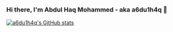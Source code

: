 ### Hi there, I'm Abdul Haq Mohammed - aka a6du1h4q 👋

<!--
**a6du1h4q/a6du1h4q** is a ✨ _special_ ✨ repository because its `README.md` (this file) appears on your GitHub profile.

Here are some ideas to get you started:

- 🔭 I’m currently working on ...
- 🌱 I’m currently learning ...
- 👯 I’m looking to collaborate on ...
- 🤔 I’m looking for help with ...
- 💬 Ask me about ...
- 📫 How to reach me: ...
- 😄 Pronouns: ...
- ⚡ Fun fact: ...
-->

[![a6du1h4q's GitHub stats](https://github-readme-stats.vercel.app/api?username=a6du1h4q&show_icons=true&theme=onedark)](https://github.com/a6du1h4q/github-readme-stats)

